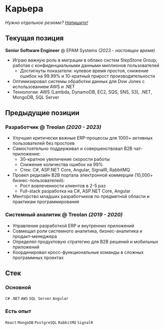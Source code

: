 # Карьера

*Нужно отдельное резюме? [Напишите!](/contact)*

## Текущая позиция
**Senior Software Engineer** @ EPAM Systems *(2023 - настоящее время)*
- Играю важную роль в миграции в облако систем StepStone Group, работая с конфиденциальными данными миллионов пользователей
  - Достигнуты показатели: нулевое время простоя, снижение ошибок на 99.99% и 10-кратный прирост производительности
- Оптимизировал системы обработки данных для Dow Jones с использованием AWS и .NET
- Технологии: AWS (Lambda, DynamoDB, EC2, SQS, SNS, S3), .NET, MongoDB, SQL Server

## Предыдущие позиции

### Разработчик @ Treolan *(2020 - 2023)*
- Улучшил критически важные ERP-процессы для 1000+ активных пользователей без простоев
- Самостоятельно поддерживал и совершенствовал B2B чат-приложение:
  - 30-кратное увеличение скорости работы
  - Снижение количества ошибок на 99%
  - Стек: C#, ASP.NET Core, Angular, SignalR, RabbitMQ
- Провел редизайн B2B портала электронной коммерции (10,000+ бизнес-пользователей):
  - Рост вовлеченности клиентов в 2-5 раз
  - Full-stack разработка на C#, ASP.NET Core, Angular
- Менторство младших разработчиков по предметной области и практикам программирования

### Системный аналитик @ Treolan *(2019 - 2020)*
- Управление разработкой ERP и внутренних приложений
- Совмещал роли системного аналитика, бизнес-аналитика и продакт-менеджера
- Определял продуктовую стратегию для B2B решений и мобильных приложений
- Координировал кросс-функциональные команды в сложных программных проектах

## Стек
### Основной
`C#` `.NET` `AWS` `SQL Server` `Angular`

### Есть опыт
`React` `MongoDB` `PostgreSQL` `RabbitMQ` `SignalR`
